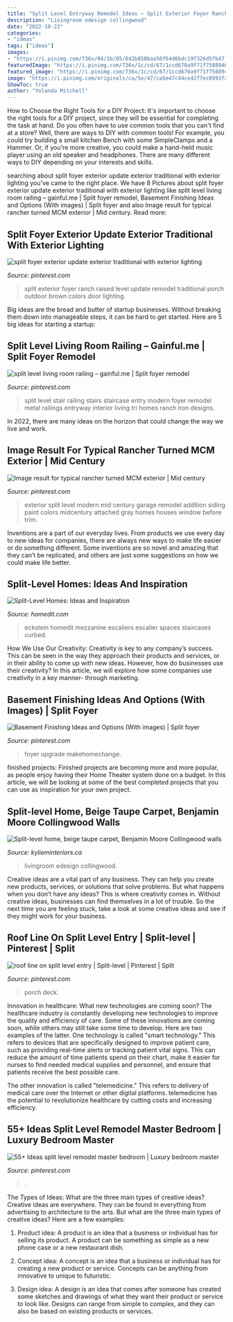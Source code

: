 ```yaml
---
title: "Split Level Entryway Remodel Ideas ~ Split Exterior Foyer Ranch Raised Level Update Remodel Traditional Porch Outdoor Brown Colors Door Lighting"
description: "Livingroom edesign collingwood"
date: "2022-10-23"
categories:
- "ideas"
tags: ["ideas"]
images:
- "https://i.pinimg.com/736x/04/2b/85/042b850baa56f64d6bdc19f326d5fb47.jpg"
featuredImage: "https://i.pinimg.com/736x/1c/cd/67/1ccd670a9f71f7588946a9ce4cc4d39c.jpg"
featured_image: "https://i.pinimg.com/736x/1c/cd/67/1ccd670a9f71f7588946a9ce4cc4d39c.jpg"
image: "https://i.pinimg.com/originals/ca/5e/47/ca5e47c44ce42f7ec0993facb42b32a7.jpg"
ShowToc: true
author: "Yolanda Mitchell"
---
```



How to Choose the Right Tools for a DIY Project: It's important to choose the right tools for a DIY project, since they will be essential for completing the task at hand.
Do you often have to use common tools that you can't find at a store? Well, there are ways to DIY with common tools! For example, you could try building a small kitchen Bench with some SimpleClamps and a Hammer. Or, if you're more creative, you could make a hand-held music player using an old speaker and headphones. There are many different ways to DIY depending on your interests and skills.

	

		
searching about split foyer exterior update exterior traditional with exterior lighting you've came to the right place. We have 8 Pictures about split foyer exterior update exterior traditional with exterior lighting like split level living room railing – gainful.me | Split foyer remodel, Basement Finishing Ideas and Options (With images) | Split foyer and also Image result for typical rancher turned MCM exterior | Mid century. Read more:
		
    
## Split Foyer Exterior Update Exterior Traditional With Exterior Lighting

<img loading=lazy src="https://i.pinimg.com/736x/1c/cd/67/1ccd670a9f71f7588946a9ce4cc4d39c.jpg" onerror="this.onerror=null;this.src='https://tse3.mm.bing.net/th?id=OIP.KYWf2BJduxlD-6sClFvGCQHaHa&amp;pid=15.1';" alt="split foyer exterior update exterior traditional with exterior lighting">

_Source: pinterest.com_

>split exterior foyer ranch raised level update remodel traditional porch outdoor brown colors door lighting. 

	

Big ideas are the bread and butter of startup businesses. Without breaking them down into manageable steps, it can be hard to get started. Here are 5 big ideas for starting a startup: 

    
## Split Level Living Room Railing – Gainful.me | Split Foyer Remodel

<img loading=lazy src="https://i.pinimg.com/originals/ca/5e/47/ca5e47c44ce42f7ec0993facb42b32a7.jpg" onerror="this.onerror=null;this.src='https://tse1.mm.bing.net/th?id=OIP.MvvkpihayIJbaYA50h3_1wHaLI&amp;pid=15.1';" alt="split level living room railing – gainful.me | Split foyer remodel">

_Source: pinterest.com_

>split level stair railing stairs staircase entry modern foyer remodel metal railings entryway interior living tri homes ranch iron designs. 

	

In 2022, there are many ideas on the horizon that could change the way we live and work.

    
## Image Result For Typical Rancher Turned MCM Exterior | Mid Century

<img loading=lazy src="https://i.pinimg.com/736x/5c/e0/a8/5ce0a8950ce00d03a9201601eb050782.jpg" onerror="this.onerror=null;this.src='https://tse4.mm.bing.net/th?id=OIP.EBzZR7R5IvEP4UjeDsc-KQHaE4&amp;pid=15.1';" alt="Image result for typical rancher turned MCM exterior | Mid century">

_Source: pinterest.com_

>exterior split level modern mid century garage remodel addition siding paint colors midcentury attached gray homes houses window before trim. 

	

Inventions are a part of our everyday lives. From products we use every day to new ideas for companies, there are always new ways to make life easier or do something different. Some inventions are so novel and amazing that they can’t be replicated, and others are just some suggestions on how we could make life better.

    
## Split-Level Homes: Ideas And Inspiration

<img loading=lazy src="https://cdn.homedit.com/wp-content/uploads/2013/11/switch-stairs.jpg" onerror="this.onerror=null;this.src='https://tse1.mm.bing.net/th?id=OIP.e2uyt1gnWWKDiZCRToxYogHaKc&amp;pid=15.1';" alt="Split-Level Homes: Ideas and Inspiration">

_Source: homedit.com_

>eckstein homedit mezzanine escaliers escalier spaces staircases curbed. 

	

How We Use Our Creativity:
Creativity is key to any company’s success. This can be seen in the way they approach their products and services, or in their ability to come up with new ideas. However, how do businesses use their creativity? In this article, we will explore how some companies use creativity in a key manner- through marketing.

    
## Basement Finishing Ideas And Options (With Images) | Split Foyer

<img loading=lazy src="https://i.pinimg.com/originals/a3/6c/a2/a36ca232662fc98b77859c2f99d6127b.jpg" onerror="this.onerror=null;this.src='https://tse1.mm.bing.net/th?id=OIP.yIJBbFWM5hRg3Q3VJbndJAHaJ4&amp;pid=15.1';" alt="Basement Finishing Ideas and Options (With images) | Split foyer">

_Source: pinterest.com_

>foyer upgrade makehomechange. 

	

finished projects:
Finished projects are becoming more and more popular, as people enjoy having their Home Theater system done on a budget. In this article, we will be looking at some of the best completed projects that you can use as inspiration for your own project.

    
## Split-level Home, Beige Taupe Carpet, Benjamin Moore Collingwood Walls

<img loading=lazy src="https://www.kylieminteriors.ca/wp-content/uploads/2020/08/Split-level-home-beige-taupe-carpet-Benjamin-Moore-Collingwood-walls-white-trim-livingroom-and-staircase.-Kylie-M-Interiors-Edesign-home-update-ideas-and-diy-decorating-blogger-1.jpg" onerror="this.onerror=null;this.src='https://tse2.mm.bing.net/th?id=OIP.DT5CLjiIeCzKXpP8bgpzHgHaE7&amp;pid=15.1';" alt="Split-level home, beige taupe carpet, Benjamin Moore Collingwood walls">

_Source: kylieminteriors.ca_

>livingroom edesign collingwood. 

	

Creative ideas are a vital part of any business. They can help you create new products, services, or solutions that solve problems. But what happens when you don’t have any ideas? This is where creativity comes in. Without creative ideas, businesses can find themselves in a lot of trouble. So the next time you are feeling stuck, take a look at some creative ideas and see if they might work for your business.

    
## Roof Line On Split Level Entry | Split-level | Pinterest | Split

<img loading=lazy src="https://i.pinimg.com/736x/04/2b/85/042b850baa56f64d6bdc19f326d5fb47.jpg" onerror="this.onerror=null;this.src='https://tse1.mm.bing.net/th?id=OIP.Ioo4xpV5ajcu9gNdKqhiSAHaFj&amp;pid=15.1';" alt="roof line on split level entry | Split-level | Pinterest | Split">

_Source: pinterest.com_

>porch deck. 

	

Innovation in healthcare: What new technologies are coming soon?
The healthcare industry is constantly developing new technologies to improve the quality and efficiency of care. Some of these innovations are coming soon, while others may still take some time to develop. Here are two examples of the latter. 
One technology is called "smart technology." This refers to devices that are specifically designed to improve patient care, such as providing real-time alerts or tracking patient vital signs. This can reduce the amount of time patients spend on their chart, make it easier for nurses to find needed medical supplies and personnel, and ensure that patients receive the best possible care. 

The other innovation is called "telemedicine." This refers to delivery of medical care over the Internet or other digital platforms. telemedicine has the potential to revolutionize healthcare by cutting costs and increasing efficiency.

    
## 55+ Ideas Split Level Remodel Master Bedroom | Luxury Bedroom Master

<img loading=lazy src="https://i.pinimg.com/736x/43/6b/95/436b954200d7bb368d04673c7d3dec0b.jpg" onerror="this.onerror=null;this.src='https://tse1.mm.bing.net/th?id=OIP.nOsdx9gPmf6HC-s9NYtkBQAAAA&amp;pid=15.1';" alt="55+ Ideas split level remodel master bedroom | Luxury bedroom master">

_Source: pinterest.com_

>. 

	

The Types of Ideas: What are the three main types of creative ideas?
Creative ideas are everywhere. They can be found in everything from advertising to architecture to the arts. But what are the three main types of creative ideas? Here are a few examples:
1. Product idea: A product is an idea that a business or individual has for selling its product. A product can be something as simple as a new phone case or a new restaurant dish.

2. Concept idea: A concept is an idea that a business or individual has for creating a new product or service. Concepts can be anything from innovative to unique to futuristic.

3. Design idea: A design is an idea that comes after someone has created some sketches and drawings of what they want their product or service to look like. Designs can range from simple to complex, and they can also be based on existing products or services.

